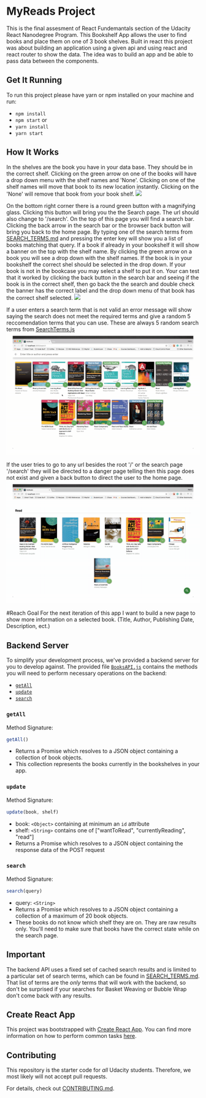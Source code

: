 # MyReads Project

This is the final assesment of React Fundemantals section of the Udacity React Nanodegree Program. This Bookshelf
App allows the user to find books and place them on one of 3 book shelves. Built in react this project
was about building an application using a given api and using react and react router to show the data.
The idea was to build an app and be able to pass data between the components.


## Get It Running
To run this project please have yarn or npm installed on your machine and run:

* `npm install`
* `npm start`
or
* `yarn install`
* `yarn start`

## How It Works

In the shelves are the book you have in your data base. They should be in the correct shelf. Clicking
on the green arrow on one of the books will have a drop down menu with the shelf names and 'None'. Clicking on
one of the shelf names will move that book to its new location instantly. Clicking on the 'None' will remove
that book from your book shelf.
![](./appGifs/home_page.gif)

On the bottom right corner there is a round green button with a magnifying glass. Clicking this button will
bring you the the Search page. The url should also change to '/search'. On the top of this page you will
find a search bar. Clicking the back arrow in the search bar or the browser back button will bring you back to the home page. By typing one of the search terms from [SEARCH_TERMS.md](SEARCH_TERMS.md) and pressing the enter key will
show you a list of books matching that query. If a book if already in your bookshelf it will show a banner on the
top with the shelf name. By clicking the green arrow on a book you will see a drop down with the shelf names. If the
book is in your bookshelf the correct shel should be selected in the drop down. If your book is not in the bookcase you may select a shelf to put it on. Your can test that it worked by clicking the back button in the search bar and seeing if the book is in the correct shelf, then go back the the search and double check the banner has the correct label and the drop down menu of that book has the correct shelf selected.
![](./appGifs/search_page.gif)

If a user enters a search term that is not valid an error message will show saying the search does not meet
the required terms and give a random 5 reccomendation terms that you can use. These are always 5 random search terms
from [SearchTerms.js](./src/Utils/SearchTerms.js)
![](./appGifs/search_suggestions.gif)

If the user tries to go to any url besides the root '/' or the search page '/search' they will be directed to a danger page telling then this page does not exist and given a back button to direct the user to the home page.
![](./appGifs/wrong_url.gif)

#Reach Goal
For the next iteration of this app I want to build a new page to show more information on a selected book.
(Title, Author, Publishing Date, Description, ect.)

## Backend Server

To simplify your development process, we've provided a backend server for you to develop against. The provided file [`BooksAPI.js`](src/BooksAPI.js) contains the methods you will need to perform necessary operations on the backend:

* [`getAll`](#getall)
* [`update`](#update)
* [`search`](#search)

### `getAll`

Method Signature:

```js
getAll()
```

* Returns a Promise which resolves to a JSON object containing a collection of book objects.
* This collection represents the books currently in the bookshelves in your app.

### `update`

Method Signature:

```js
update(book, shelf)
```

* book: `<Object>` containing at minimum an `id` attribute
* shelf: `<String>` contains one of ["wantToRead", "currentlyReading", "read"]
* Returns a Promise which resolves to a JSON object containing the response data of the POST request

### `search`

Method Signature:

```js
search(query)
```

* query: `<String>`
* Returns a Promise which resolves to a JSON object containing a collection of a maximum of 20 book objects.
* These books do not know which shelf they are on. They are raw results only. You'll need to make sure that books have the correct state while on the search page.

## Important
The backend API uses a fixed set of cached search results and is limited to a particular set of search terms, which can be found in [SEARCH_TERMS.md](SEARCH_TERMS.md). That list of terms are the _only_ terms that will work with the backend, so don't be surprised if your searches for Basket Weaving or Bubble Wrap don't come back with any results.

## Create React App

This project was bootstrapped with [Create React App](https://github.com/facebookincubator/create-react-app). You can find more information on how to perform common tasks [here](https://github.com/facebookincubator/create-react-app/blob/master/packages/react-scripts/template/README.md).

## Contributing

This repository is the starter code for _all_ Udacity students. Therefore, we most likely will not accept pull requests.

For details, check out [CONTRIBUTING.md](CONTRIBUTING.md).
